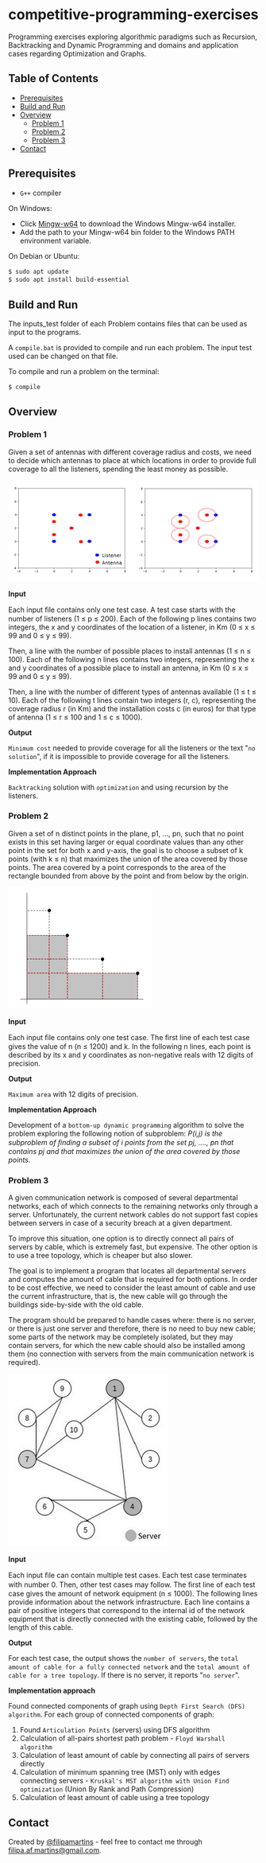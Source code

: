 # competitive-programming-exercises

Programming exercises exploring algorithmic paradigms such as Recursion, Backtracking and Dynamic Programming and domains and application cases regarding Optimization and Graphs.

## Table of Contents
- [Prerequisites](#prerequisites)
- [Build and Run](#build-and-run)
- [Overview](#overview)
    - [Problem 1](#problem-1)
    - [Problem 2](#problem-2)
    - [Problem 3](#problem-3)
- [Contact](#contact)

## Prerequisites

- `G++` compiler

On Windows:
- Click [Mingw-w64](https://sourceforge.net/projects/mingw-w64/files/Toolchains%20targetting%20Win32/Personal%20Builds/mingw-builds/installer/mingw-w64-install.exe/download) to download the Windows Mingw-w64 installer. 
- Add the path to your Mingw-w64 bin folder to the Windows PATH environment variable.

On Debian or Ubuntu:

```bash
$ sudo apt update
$ sudo apt install build-essential
```

## Build and Run

The inputs_test folder of each Problem contains files that can be used as input to the programs. 

A `compile.bat` is provided to compile and run each problem. The input test used can be changed on that file.

To compile and run a problem on the terminal: 

```bash
$ compile
```

## Overview

### Problem 1

Given a set of antennas with different coverage radius and costs, we need to decide which antennas to place at which locations in order to provide full coverage to all the listeners, spending the least money as possible.

![](prob1.png)

**Input**

Each input ﬁle contains only one test case. A test case starts with the number of listeners (1 ≤ p ≤ 200). Each of the following p lines contains two integers, the x and y coordinates of the location of a listener, in Km (0 ≤ x ≤ 99 and 0 ≤ y ≤ 99).

Then, a line with the number of possible places to install antennas (1 ≤ n ≤ 100). Each of the following n lines contains two integers, representing the x and y coordinates of a possible place to install an antenna, in Km (0 ≤ x ≤ 99 and 0 ≤ y ≤ 99).

Then, a line with the number of different types of antennas available (1 ≤ t ≤ 10). Each of the following t lines contain two integers (r, c), representing the coverage radius r (in Km) and the installation costs c (in euros) for that type of antenna (1 ≤ r ≤ 100 and 1 ≤ c ≤ 1000).

**Output**

``Minimum cost`` needed to provide coverage for all the listeners or the text "``no solution``", if it is impossible to provide coverage for all the listeners.

**Implementation Approach**

``Backtracking`` solution with ``optimization`` and using recursion by the listeners.  

### Problem 2
Given a set of n distinct points in the plane, p1, ..., pn, such that no point exists in this set having larger or equal coordinate values than any other point in the set for both x and y-axis, the goal is to choose a subset of k points (with k ≤ n) that maximizes the union of the area covered by those points. The area covered by a point corresponds to the area of the rectangle bounded from above by the point and from below by the origin.

![](prob2.png)

**Input**

Each input ﬁle contains only one test case. The ﬁrst line of each test case gives the value of n (n ≤ 1200) and k. In the following n lines, each point is described by its x and y coordinates as non-negative reals with 12 digits of precision.

**Output**

``Maximum area`` with 12 digits of precision.

**Implementation Approach**

Development of a ``bottom-up dynamic programming`` algorithm to solve the problem exploring the following notion of subproblem: *P(i,j) is the subproblem of ﬁnding a subset of i points from the set pj, ...., pn that contains pj and that maximizes the union of the area covered by those points.*

### Problem 3

A given communication network is composed of several departmental networks, each of which connects to the remaining networks only through a server. Unfortunately, the current network cables do not support fast copies between servers in case of a security breach at a given department. 

To improve this situation, one option is to directly connect all pairs of servers by cable, which is extremely fast, but expensive. The other option is to use a tree topology, which is cheaper but also slower.

The goal is to implement a program that locates all departmental servers and computes the amount of cable that is
required for both options. In order to be cost effective, we need to consider the least amount of cable and use the current infrastructure, that is, the new cable will go through the buildings side-by-side with the old cable.

The program should be prepared to handle cases where: there is no server, or there is just one server and therefore, there is no need to buy new cable; some parts of the network may be completely isolated, but they may contain servers, for which the new cable should also be installed among them (no connection with servers from the main communication network is required).

![](prob3.png)

**Input**

Each input ﬁle can contain multiple test cases. Each test case terminates with number 0. Then, other test cases may follow. The ﬁrst line of each test case gives the amount of network equipment (n ≤ 1000). The following lines provide information about the network infrastructure. Each line contains a pair of positive integers that correspond to the internal id of the network equipment that is directly connected with the existing cable, followed by the length of this cable.

**Output**

For each test case, the output shows the ``number of servers``, the ``total amount of cable for a fully connected network`` and the ``total amount of cable for a tree topology``. If there is no server, it reports "``no server``".

**Implementation approach**

Found connected components of graph using ``Depth First Search (DFS) algorithm``. 
For each group of connected components of graph:
1. Found ``Articulation Points`` (servers) using DFS algorithm
2. Calculation of all-pairs shortest path problem - ``Floyd Warshall algorithm``
3. Calculation of least amount of cable by connecting all pairs of servers directly
4. Calculation of minimum spanning tree (MST) only with edges connecting servers - ``Kruskal's MST algorithm with Union Find optimization`` (Union By Rank and Path Compression)  
5. Calculation of least amount of cable using a tree topology

## Contact

Created by [@filipamartins](https://github.com/filipamartins) - feel free to contact me through filipa.af.martins@gmail.com.